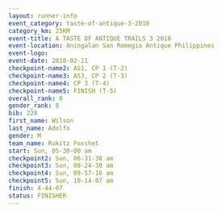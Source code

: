 ```yaml
---
layout: runner-info 
event_category: taste-of-antique-3-2018 
category_km: 25KM 
event-title: A TASTE OF ANTIQUE TRAILS 3 2018 
event-location: Aningalan San Remegio Antique Philippines 
event-logo: 
event-date: 2018-02-11 
checkpoint-name2: AS1, CP 1 (T-2) 
checkpoint-name3: AS3, CP 2 (T-3) 
checkpoint-name4: CP 3 (T-4) 
checkpoint-name5: FINISH (T-5) 
overall_rank: 8
gender_rank: 8
bib: 228
first_name: Wilson
last_name: Adolfo
gender: M
team_name: Rukitz Foxshet
start: Sun, 05-30-00 am
checkpoint2: Sun, 06-31-38 am
checkpoint3: Sun, 08-24-30 am
checkpoint4: Sun, 09-57-16 am
checkpoint5: Sun, 10-14-07 am
finish: 4-44-07
status: FINISHER
---
```

